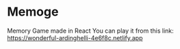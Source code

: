 # Memoge
Memory Game made in React
You can play it from this link: https://wonderful-ardinghelli-4e6f8c.netlify.app


